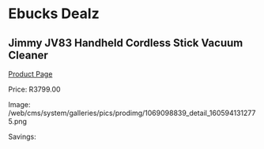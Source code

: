 
# Ebucks Dealz
## Jimmy JV83 Handheld Cordless Stick Vacuum Cleaner
[Product Page](https://www.ebucks.com/web/shop/productSelected.do?prodId=1069098839&catId=1158501813)

Price: R3799.00

Image: /web/cms/system/galleries/pics/prodimg/1069098839_detail_1605941312775.png

Savings: 


	